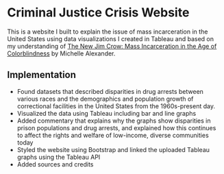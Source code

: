 # Criminal Justice Crisis Website
 This is a website I built to explain the issue of mass incarceration in the United States using data visualizations I created in Tableau and based on my understanding of [The New Jim Crow: Mass Incarceration in the Age of Colorblindness](https://newjimcrow.com/) by Michelle Alexander.

 ## Implementation
 * Found datasets that described disparities in drug arrests between various races and the demographics and population growth of correctional facilities in the United States from the 1960s-present day.
 * Visualized the data using Tableau including bar and line graphs
 * Added commentary that explains why the graphs show disparities in prison populations and drug arrests, and explained how this continues to affect the rights and welfare of low-income, diverse communities today
 * Styled the website using Bootstrap and linked the uploaded Tableau graphs using the Tableau API
 * Added sources and credits

 
